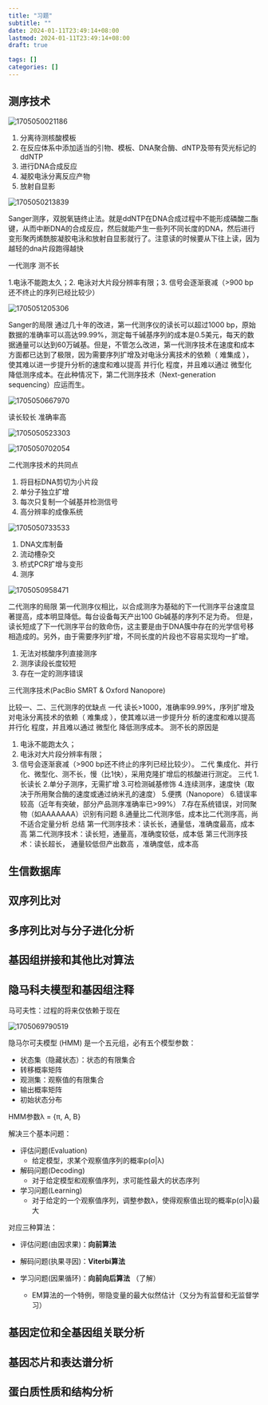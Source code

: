 ```yaml
---
title: "习题"
subtitle: ""
date: 2024-01-11T23:49:14+08:00
lastmod: 2024-01-11T23:49:14+08:00
draft: true

tags: []
categories: []
---
```

## 测序技术

![1705050021186](image/index/1705050021186.png)

1. 分离待测核酸模板
2. 在反应体系中添加适当的引物、模板、DNA聚合酶、dNTP及带有荧光标记的ddNTP
3. 进行DNA合成反应
4. 凝胶电泳分离反应产物
5. 放射自显影

![1705050213839](image/index/1705050213839.png)

Sanger测序，双脱氧链终⽌法。就是ddNTP在DNA合成过程中不能形成磷酸⼆酯键，从⽽中断DNA的合成反应，然后就能产⽣⼀些列不同⻓度的DNA，然后进⾏变形聚丙烯酰胺凝㬵电泳和放射⾃显影就⾏了。注意读的时候要从下往上读，因为越轻的dna⽚段跑得越快

一代测序 测不长

1.电泳不能跑太久；2. 电泳对大片段分辨率有限；3. 信号会逐渐衰减（>900 bp还不终止的序列已经比较少）

![1705051205306](image/index/1705051205306.png)

Sanger的局限
通过⼏⼗年的改进，第⼀代测序仪的读⻓可以超过1000 bp，原始数据的准确率可以⾼达99.99%，测定每千碱基序列的成本是0.5美元，每天的数据通量可以达到60万碱基。但是，不管怎么改进，第⼀代测序技术在速度和成本⽅⾯都已达到了极限，因为需要序列扩增及对电泳分离技术的依赖（ 难集成 ），使其难以进⼀步提升分析的速度和难以提⾼ 并⾏化 程度，并且难以通过 微型化 降低测序成本。在此种情况下，第⼆代测序技术（Next-generation sequencing）应运⽽⽣。

![1705050667970](image/index/1705050667970.png)

读长较长   准确率高

![1705050523303](image/index/1705050523303.png)

![1705050702054](image/index/1705050702054.png)

⼆代测序技术的共同点

1. 将⽬标DNA剪切为⼩⽚段
2. 单分⼦独⽴扩增
3. 每次只复制⼀个碱基并检测信号
4. ⾼分辨率的成像系统

![1705050733533](image/index/1705050733533.png)

1. DNA文库制备
2. 流动槽杂交
3. 桥式PCR扩增与变形
4. 测序

![1705050958471](image/index/1705050958471.png)

⼆代测序的局限
第⼀代测序仪相⽐，以合成测序为基础的下⼀代测序平台速度显著提⾼，成本明显降低。每台设备每天产出100 Gb碱基的序列不⾜为奇。
但是，读⻓短成了下⼀代测序平台的致命伤，这主要是由于DNA簇中存在的光学信号移相造成的。另外，由于需要序列扩增，不同⻓度的⽚段也不容易实现均⼀扩增。

1. 无法对核酸序列直接测序
2. 测序读段长度较短
3. 存在一定的测序错误

三代测序技术(PacBio SMRT  &  Oxford Nanopore)

⽐较⼀、⼆、三代测序的优缺点
⼀代
读⻓>1000，准确率99.99%，序列扩增及对电泳分离技术的依赖（ 难集成 ），使其难以进⼀步提升分
析的速度和难以提⾼ 并⾏化 程度，并且难以通过 微型化 降低测序成本。
测不⻓的原因是

1. 电泳不能跑太久；
2. 电泳对⼤⽚段分辨率有限；
3. 信号会逐渐衰减（>900 bp还不终⽌的序列已经⽐较少）。
   ⼆代
   集成化、并⾏化、微型化、测不⻓，慢（⽐1快），采⽤克隆扩增后的核酸进⾏测定。
   三代
   1.⻓读⻓
   2.单分⼦测序，⽆需扩增
   3.可检测碱基修饰
   4.连续测序，速度快（取决于所⽤聚合酶的速度或通过纳⽶孔的速度）
   5.便携（Nanopore）
   6.错误率较⾼（近年有突破，部分产品测序准确率已>99%）
   7.存在系统错误，对同聚物（如AAAAAAA）识别有问题
   8.通量⽐⼆代测序低，成本⽐⼆代测序⾼，尚不适合定量分析
   总结
   第⼀代测序技术：读⻓⻓，通量低，准确度最⾼，成本⾼
   第⼆代测序技术：读⻓短，通量⾼，准确度较低，成本低
   第三代测序技术：读⻓超⻓， 通量较低但产出数⾼ ，准确度低，成本⾼

## 生信数据库

## 双序列比对

## 多序列比对与分子进化分析

## 基因组拼接和其他比对算法

## 隐马科夫模型和基因组注释

马可夫性：过程的将来仅依赖于现在

![1705069790519](image/index/1705069790519.png)

隐马尔可夫模型 (HMM) 是一个五元组，必有五个模型参数：

* 状态集（隐藏状态）：状态的有限集合
* 转移概率矩阵
* 观测集：观察值的有限集合
* 输出概率矩阵
* 初始状态分布

HMM参数λ = {π, A, B}

解决三个基本问题：

* 评估问题(Evaluation)
  * 给定模型，求某个观察值序列的概率p(σ|λ)
* 解码问题(Decoding)
  * 对于给定模型和观察值序列，求可能性最大的状态序列
* 学习问题(Learning)
  * 对于给定的一个观察值序列，调整参数λ，使得观察值出现的概率p(σ|λ)最大

对应三种算法：

* 评估问题(由因求果)：**向前算法**
* 解码问题(执果寻因)：**Viterbi算法**
* 学习问题(因果循环)：**向前向后算法** （了解）

  * EM算法的一个特例，带隐变量的最大似然估计（又分为有监督和无监督学习）












## 基因定位和全基因组关联分析

## 基因芯片和表达谱分析

## 蛋白质性质和结构分析

